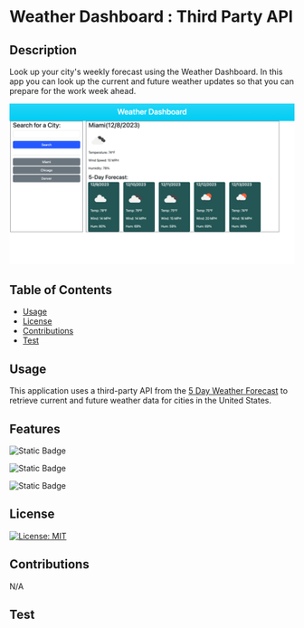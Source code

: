 # Weather Dashboard : Third Party API


## Description

Look up your city's weekly forecast using the Weather Dashboard. In this app you can look up the current and future weather updates so that you can prepare for the work week ahead. 

![weather dashboard](./assets/images/weather-dash.png)


## Table of Contents 
  - [Usage](#usage)
  - [License](#license)
  - [Contributions](#contributions)
  - [Test](#test)



## Usage

This application uses a third-party API from the [5 Day Weather Forecast](https://openweathermap.org/forecast5) to retrieve current and future weather data for cities in the United States.  


## Features


![Static Badge](https://img.shields.io/badge/Language-HTML5-orange)

![Static Badge](https://img.shields.io/badge/Language-CSS4-purple)

![Static Badge](https://img.shields.io/badge/Language-JavaScript-blue)


## License

[![License: MIT](https://img.shields.io/badge/License-MIT-yellow.svg)](https://opensource.org/licenses/MIT)


## Contributions

N/A

## Test
